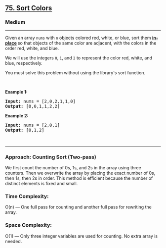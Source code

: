 <h2><a href="https://leetcode.com/problems/sort-colors">75. Sort Colors</a></h2><h3>Medium</h3><hr><p>Given an array <code>nums</code> with <code>n</code> objects colored red, white, or blue, sort them <strong><a href="https://en.wikipedia.org/wiki/In-place_algorithm" target="_blank">in-place</a> </strong>so that objects of the same color are adjacent, with the colors in the order red, white, and blue.</p>

<p>We will use the integers <code>0</code>, <code>1</code>, and <code>2</code> to represent the color red, white, and blue, respectively.</p>

<p>You must solve this problem without using the library&#39;s sort function.</p>

<p>&nbsp;</p>
<p><strong class="example">Example 1:</strong></p>

<pre>
<strong>Input:</strong> nums = [2,0,2,1,1,0]
<strong>Output:</strong> [0,0,1,1,2,2]
</pre>

<p><strong class="example">Example 2:</strong></p>

<pre>
<strong>Input:</strong> nums = [2,0,1]
<strong>Output:</strong> [0,1,2]
</pre>

<p>&nbsp;</p>
<hr>

<h3>Approach: Counting Sort (Two-pass)</h3>
<p>We first count the number of 0s, 1s, and 2s in the array using three counters. Then we overwrite the array by placing the exact number of 0s, then 1s, then 2s in order. This method is efficient because the number of distinct elements is fixed and small.</p>

<h3>Time Complexity:</h3>
<p>O(n) — One full pass for counting and another full pass for rewriting the array.</p>

<h3>Space Complexity:</h3>
<p>O(1) — Only three integer variables are used for counting. No extra array is needed.</p>
